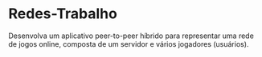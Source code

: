 # Redes-Trabalho
Desenvolva um aplicativo peer-to-peer híbrido para representar uma rede de
jogos online, composta de um servidor e vários jogadores (usuários). 
